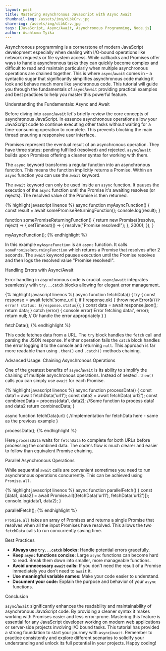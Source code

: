 ```yaml
---
layout: post
title: Mastering Asynchronous JavaScript with Async Await
thumbnail-img: /assets/img/cLbkCrv.jpg
share-img: /assets/img/cLbkCrv.jpg
tags: [JavaScript, Async/Await, Asynchronous Programming, Node.js]
author: Asahluma Tyika
---
```


Asynchronous programming is a cornerstone of modern JavaScript development especially when dealing with I/O-bound operations like network requests or file system access.  While callbacks and Promises offer ways to handle asynchronous tasks they can quickly become complex and difficult to read and maintain particularly when multiple asynchronous operations are chained together.  This is where `async`/`await` comes in – a syntactic sugar that significantly simplifies asynchronous code making it look and behave much more like synchronous code.  This tutorial will guide you through the fundamentals of `async`/`await` providing practical examples and best practices to help you master this powerful feature.


Understanding the Fundamentals: Async and Await

Before diving into `async`/`await` let's briefly review the core concepts of asynchronous JavaScript.  In essence asynchronous operations allow your JavaScript code to continue executing other tasks without waiting for a time-consuming operation to complete.  This prevents blocking the main thread ensuring a responsive user interface.

Promises represent the eventual result of an asynchronous operation.  They have three states: pending fulfilled (resolved) and rejected.  `async`/`await` builds upon Promises offering a cleaner syntax for working with them.

The `async` keyword transforms a regular function into an asynchronous function.  This means the function implicitly returns a Promise.  Within an `async` function you can use the `await` keyword.

The `await` keyword can only be used inside an `async` function.  It pauses the execution of the `async` function until the Promise it's awaiting resolves (or rejects).  The resolved value of the Promise is then returned.


{% highlight javascript linenos %}
async function myAsyncFunction() {
  const result = await somePromiseReturningFunction();
  console.log(result);
}

function somePromiseReturningFunction() {
  return new Promise((resolve, reject) => {
    setTimeout(() => {
      resolve("Promise resolved!");
    }, 2000);
  });
}

myAsyncFunction();
{% endhighlight %}

In this example `myAsyncFunction` is an `async` function.  It calls `somePromiseReturningFunction` which returns a Promise that resolves after 2 seconds.  The `await` keyword pauses execution until the Promise resolves and then logs the resolved value "Promise resolved!".


Handling Errors with Async/Await

Error handling in asynchronous code is crucial.  `async`/`await` integrates seamlessly with `try...catch` blocks allowing for elegant error management.

{% highlight javascript linenos %}
async function fetchData() {
  try {
    const response = await fetch('some_url');
    if (!response.ok) {
      throw new Error(`HTTP error! status: ${response.status}`);
    }
    const data = await response.json();
    return data;
  } catch (error) {
    console.error('Error fetching data:', error);
    return null; // Or handle the error appropriately
  }
}

fetchData();
{% endhighlight %}

This code fetches data from a URL. The `try` block handles the `fetch` call and parsing the JSON response.  If either operation fails the `catch` block handles the error logging it to the console and returning `null`.  This approach is far more readable than using `.then()` and `.catch()` methods chaining.


Advanced Usage: Chaining Asynchronous Operations

One of the greatest benefits of `async`/`await` is its ability to simplify the chaining of multiple asynchronous operations.  Instead of nested `.then()` calls you can simply use `await` for each Promise.


{% highlight javascript linenos %}
async function processData() {
  const data1 = await fetchData('url1');
  const data2 = await fetchData('url2');
  const combinedData = process(data1, data2); //Some function to process data1 and data2
  return combinedData;
}

async function fetchData(url) {
  //Implementation for fetchData here - same as the previous example
}

processData();
{% endhighlight %}

Here `processData` waits for `fetchData` to complete for both URLs before processing the combined data.  The code's flow is much clearer and easier to follow than equivalent Promise chaining.


Parallel Asynchronous Operations

While sequential `await` calls are convenient sometimes you need to run asynchronous operations concurrently.  This can be achieved using `Promise.all`.

{% highlight javascript linenos %}
async function parallelFetch() {
  const [data1, data2] = await Promise.all([fetchData('url1'), fetchData('url2')]);
  console.log(data1, data2);
}

parallelFetch();
{% endhighlight %}

`Promise.all` takes an array of Promises and returns a single Promise that resolves when all the input Promises have resolved.  This allows the two `fetchData` calls to run concurrently saving time.


Best Practices

*   **Always use `try...catch` blocks:**  Handle potential errors gracefully.
*   **Keep `async` functions concise:**  Large `async` functions can become hard to read. Break them down into smaller, more manageable functions.
*   **Avoid unnecessary `await` calls:**  If you don't need the result of a Promise immediately you don't need to `await` it.
*   **Use meaningful variable names:**  Make your code easier to understand.
*   **Document your code:**  Explain the purpose and behavior of your `async` functions.


Conclusion

`async`/`await` significantly enhances the readability and maintainability of asynchronous JavaScript code. By providing a cleaner syntax it makes working with Promises easier and less error-prone.  Mastering this feature is essential for any JavaScript developer working on modern web applications or server-side projects involving I/O bound tasks.  This tutorial has provided a strong foundation to start your journey with `async`/`await`.  Remember to practice consistently and explore different scenarios to solidify your understanding and unlock its full potential in your projects.  Happy coding!
